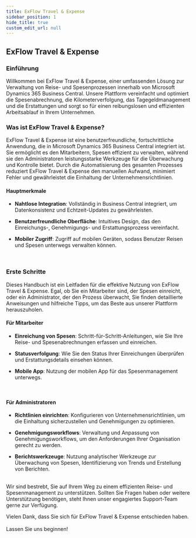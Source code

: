 ```yaml
---
title: ExFlow Travel & Expense
sidebar_position: 1
hide_title: true
custom_edit_url: null
---
```


## ExFlow Travel & Expense

### Einführung 

Willkommen bei ExFlow Travel & Expense, einer umfassenden Lösung zur Verwaltung von Reise- und Spesenprozessen innerhalb von Microsoft Dynamics 365 Business Central. Unsere Plattform vereinfacht und optimiert die Spesenabrechnung, die Kilometerverfolgung, das Tagegeldmanagement und die Erstattungen und sorgt so für einen reibungslosen und effizienten Arbeitsablauf in Ihrem Unternehmen.

### Was ist ExFlow Travel & Expense?

ExFlow Travel & Expense ist eine benutzerfreundliche, fortschrittliche Anwendung, die in Microsoft Dynamics 365 Business Central integriert ist. Sie ermöglicht es den Mitarbeitern, Spesen effizient zu verwalten, während sie den Administratoren leistungsstarke Werkzeuge für die Überwachung und Kontrolle bietet. Durch die Automatisierung des gesamten Prozesses reduziert ExFlow Travel & Expense den manuellen Aufwand, minimiert Fehler und gewährleistet die Einhaltung der Unternehmensrichtlinien. <br/>

#### Hauptmerkmale

-   **Nahtlose Integration**: Vollständig in Business Central integriert, um Datenkonsistenz und Echtzeit-Updates zu gewährleisten.

-   **Benutzerfreundliche Oberfläche**: Intuitives Design, das den Einreichungs-, Genehmigungs- und Erstattungsprozess vereinfacht.

-   **Mobiler Zugriff**: Zugriff auf mobilen Geräten, sodass Benutzer Reisen und Spesen unterwegs verwalten können.
<br/>

### Erste Schritte

Dieses Handbuch ist ein Leitfaden für die effektive Nutzung von ExFlow Travel & Expense. Egal, ob Sie ein Mitarbeiter sind, der Spesen einreicht, oder ein Administrator, der den Prozess überwacht, Sie finden detaillierte Anweisungen und hilfreiche Tipps, um das Beste aus unserer Plattform herauszuholen.
<br/>

#### Für Mitarbeiter

-   **Einreichung von Spesen**: Schritt-für-Schritt-Anleitungen, wie Sie Ihre Reise- und Spesenabrechnungen erfassen und einreichen.

-   **Statusverfolgung**: Wie Sie den Status Ihrer Einreichungen überprüfen und Erstattungsdetails einsehen können.

-   **Mobile App**: Nutzung der mobilen App für das Spesenmanagement unterwegs.
<br/>

#### Für Administratoren

-   **Richtlinien einrichten**: Konfigurieren von Unternehmensrichtlinien, um die Einhaltung sicherzustellen und Genehmigungen zu optimieren.

-   **Genehmigungsworkflows**: Verwaltung und Anpassung von Genehmigungsworkflows, um den Anforderungen Ihrer Organisation gerecht zu werden.

-   **Berichtswerkzeuge**: Nutzung analytischer Werkzeuge zur Überwachung von Spesen, Identifizierung von Trends und Erstellung von Berichten. <br/>

<br/>
Wir sind bestrebt, Sie auf Ihrem Weg zu einem effizienten Reise- und Spesenmanagement zu unterstützen. Sollten Sie Fragen haben oder weitere Unterstützung benötigen, steht Ihnen unser engagiertes Support-Team gerne zur Verfügung.
<br/>

Vielen Dank, dass Sie sich für ExFlow Travel & Expense entschieden haben. <br/> <br/> Lassen Sie uns beginnen!
